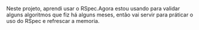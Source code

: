 Neste projeto, aprendi usar o RSpec.Agora estou usando para validar alguns algoritmos que fiz há alguns meses, então vai servir para práticar o uso do RSpec e refrescar a memoria.
